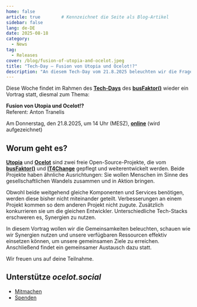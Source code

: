 ```yaml
---
home: false
article: true        # Kennzeichnet die Seite als Blog-Artikel
sidebar: false
lang: de-DE
date: 2025-08-18
category:
  - News
tag:
  - Releases
cover: /blog/fusion-of-utopia-and-ocelot.jpeg
title: "Tech-Day – Fusion von Utopia und Ocelot!?"
description: "An diesem Tech-Day vom 21.8.2025 beleuchten wir die Frage, ob Utopia Map und ocelot.social zusammengebracht werden können. Wir freuen uns auf deine Teilnahme."
---
```


Diese Woche findet im Rahmen des [**Tech-Days**](https://www.busfaktor.org/de/projekte/tech-day) des [**busFaktor()**](https://www.busfaktor.org/de) wieder ein Vortrag statt, diesmal zum Thema:

**Fusion von Utopia und Ocelot!?**  
Referent: Anton Tranelis

Am Donnerstag, den 21.8.2025, um 14 Uhr (MESZ), [**online**](https://cloud.mfwerk.de/index.php/apps/bbb/b/E794JMdzi3iQc4xE) (wird aufgezeichnet)

## Worum geht es?

[**Utopia**](https://utopia-map.org/) und [**Ocelot**](https://ocelot.social/de/) sind zwei freie Open-Source-Projekte, die vom [**busFaktor()**](https://www.busfaktor.org/de) und [**IT4Change**](https://it4c.dev/) gepflegt und weiterentwickelt werden.
Beide Projekte haben ähnliche Ausrichtungen: Sie wollen Menschen im Sinne des gesellschaftlichen Wandels zusammen und in Aktion bringen.

Obwohl beide weitgehend gleiche Komponenten und Services benötigen, werden diese bisher nicht miteinander geteilt. Verbesserungen an einem Projekt kommen so dem anderen Projekt nicht zugute. Zusätzlich konkurrieren sie um die gleichen Entwickler.
Unterschiedliche Tech-Stacks erschweren es, Synergien zu nutzen.

In diesem Vortrag wollen wir die Gemeinsamkeiten beleuchten, schauen wie wir Synergien nutzen und unsere verfügbaren Ressourcen effektiv einsetzen können, um unsere gemeinsamen Ziele zu erreichen.
Anschließend findet ein gemeinsamer Austausch dazu statt.

Wir freuen uns auf deine Teilnahme.

## Unterstütze *ocelot.social*

- [Mitmachen](/de/contribute/)
- [Spenden](/de/donate/)
